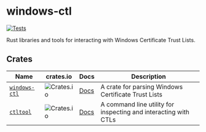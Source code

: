 # windows-ctl

[![Tests](https://github.com/trailofbits/windows-ctl/actions/workflows/tests.yml/badge.svg)](https://github.com/trailofbits/windows-ctl/actions/workflows/tests.yml)

Rust libraries and tools for interacting with Windows Certificate Trust Lists.

## Crates

| Name | crates.io | Docs | Description |
| ---- | --------- | -----| ----------- |
| [`windows-ctl`](./windows-ctl/) | ![Crates.io](https://img.shields.io/crates/v/windows-ctl) | [Docs](https://docs.rs/crate/windows-ctl/latest) | A crate for parsing Windows Certificate Trust Lists |
| [`ctltool`](./ctltool/) | ![Crates.io](https://img.shields.io/crates/v/ctltool) | [Docs](https://docs.rs/crate/ctltool/latest) | A command line utility for inspecting and interacting with CTLs |
